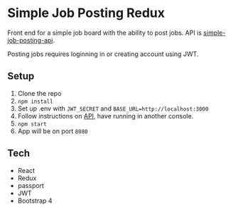 # Simple Job Posting Redux

Front end for a simple job board with the ability to post jobs. API is [simple-job-posting-api](https://github.com/codypearce/simple-job-posting-api).

Posting jobs requires loginning in or creating account using JWT.

## Setup
1. Clone the repo
2. `npm install`
3. Set up .env with `JWT_SECRET` and `BASE_URL=http://localhost:3000`
4. Follow instructions on [API](https://github.com/codypearce/simple-job-posting-api), have running in another console.
5. `npm start`
6. App will be on port `8080`


## Tech
* React
* Redux
* passport
* JWT
* Bootstrap 4
